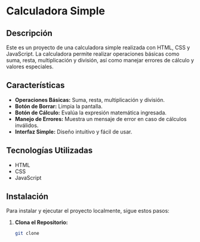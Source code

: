 # Calculadora Simple

## Descripción

Este es un proyecto de una calculadora simple realizada con HTML, CSS y JavaScript. La calculadora permite realizar operaciones básicas como suma, resta, multiplicación y división, así como manejar errores de cálculo y valores especiales.

## Características

- **Operaciones Básicas:** Suma, resta, multiplicación y división.
- **Botón de Borrar:** Limpia la pantalla.
- **Botón de Cálculo:** Evalúa la expresión matemática ingresada.
- **Manejo de Errores:** Muestra un mensaje de error en caso de cálculos inválidos.
- **Interfaz Simple:** Diseño intuitivo y fácil de usar.

## Tecnologías Utilizadas

- HTML
- CSS
- JavaScript

## Instalación

Para instalar y ejecutar el proyecto localmente, sigue estos pasos:

1. **Clona el Repositorio:**

   ```bash
   git clone 
